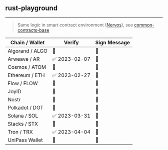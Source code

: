 ## rust-playground
---
> Same logic in smart contract environment ([Nervos](https://github.com/nervosnetwork)), see [common-contracts-base](https://github.com/rune-box/common-contracts-base)

| Chain / Wallet    |     Verify    |  Sign Message  |
|-------------------|---------------|----------------|
| Algorand / ALGO   | 📅            | 📅            |
| Arweave / AR      | ✅ 2023-02-07 | 📅            |
| Cosmos / ATOM     | 📅            | 📅            |
| Ethereum / ETH    | ✅ 2023-02-27 | 📅            |
| Flow / FLOW       | 📅            | 📅            |
| JoyID             | 📅            | 📅            |
| Nostr             | 📅            | 📅            |
| Polkadot / DOT    | 📅            | 📅            |
| Solana / SOL      | ✅ 2023-03-31 | 📅            |
| Stacks / STX      | 📅            | 📅            |
| Tron / TRX        | ✅ 2023-04-04 | 📅            |
| UniPass Wallet    | 📅            | 📅            |
